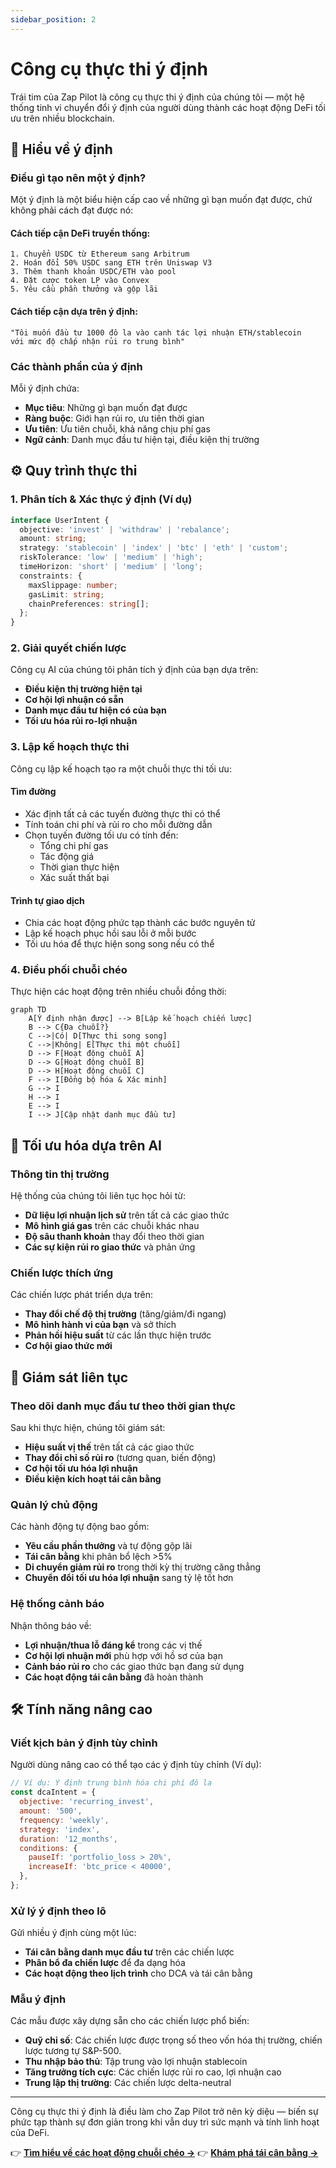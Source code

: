 ```yaml
---
sidebar_position: 2
---
```


# Công cụ thực thi ý định

Trái tim của Zap Pilot là công cụ thực thi ý định của chúng tôi — một hệ thống tinh vi chuyển đổi ý
định của người dùng thành các hoạt động DeFi tối ưu trên nhiều blockchain.

## 🎯 Hiểu về ý định

### Điều gì tạo nên một ý định?

Một ý định là một biểu hiện cấp cao về những gì bạn muốn đạt được, chứ không phải cách đạt được nó:

#### **Cách tiếp cận DeFi truyền thống:**

```
1. Chuyển USDC từ Ethereum sang Arbitrum
2. Hoán đổi 50% USDC sang ETH trên Uniswap V3
3. Thêm thanh khoản USDC/ETH vào pool
4. Đặt cược token LP vào Convex
5. Yêu cầu phần thưởng và gộp lãi
```

#### **Cách tiếp cận dựa trên ý định:**

```
"Tôi muốn đầu tư 1000 đô la vào canh tác lợi nhuận ETH/stablecoin
với mức độ chấp nhận rủi ro trung bình"
```

### Các thành phần của ý định

Mỗi ý định chứa:

- **Mục tiêu**: Những gì bạn muốn đạt được
- **Ràng buộc**: Giới hạn rủi ro, ưu tiên thời gian
- **Ưu tiên**: Ưu tiên chuỗi, khả năng chịu phí gas
- **Ngữ cảnh**: Danh mục đầu tư hiện tại, điều kiện thị trường

## ⚙️ Quy trình thực thi

### 1. Phân tích & Xác thực ý định (Ví dụ)

```typescript
interface UserIntent {
  objective: 'invest' | 'withdraw' | 'rebalance';
  amount: string;
  strategy: 'stablecoin' | 'index' | 'btc' | 'eth' | 'custom';
  riskTolerance: 'low' | 'medium' | 'high';
  timeHorizon: 'short' | 'medium' | 'long';
  constraints: {
    maxSlippage: number;
    gasLimit: string;
    chainPreferences: string[];
  };
}
```

### 2. Giải quyết chiến lược

Công cụ AI của chúng tôi phân tích ý định của bạn dựa trên:

- **Điều kiện thị trường hiện tại**
- **Cơ hội lợi nhuận có sẵn**
- **Danh mục đầu tư hiện có của bạn**
- **Tối ưu hóa rủi ro-lợi nhuận**

### 3. Lập kế hoạch thực thi

Công cụ lập kế hoạch tạo ra một chuỗi thực thi tối ưu:

#### **Tìm đường**

- Xác định tất cả các tuyến đường thực thi có thể
- Tính toán chi phí và rủi ro cho mỗi đường dẫn
- Chọn tuyến đường tối ưu có tính đến:
  - Tổng chi phí gas
  - Tác động giá
  - Thời gian thực hiện
  - Xác suất thất bại

#### **Trình tự giao dịch**

- Chia các hoạt động phức tạp thành các bước nguyên tử
- Lập kế hoạch phục hồi sau lỗi ở mỗi bước
- Tối ưu hóa để thực hiện song song nếu có thể

### 4. Điều phối chuỗi chéo

Thực hiện các hoạt động trên nhiều chuỗi đồng thời:

```mermaid
graph TD
    A[Ý định nhận được] --> B[Lập kế hoạch chiến lược]
    B --> C{Đa chuỗi?}
    C -->|Có| D[Thực thi song song]
    C -->|Không| E[Thực thi một chuỗi]
    D --> F[Hoạt động chuỗi A]
    D --> G[Hoạt động chuỗi B]
    D --> H[Hoạt động chuỗi C]
    F --> I[Đồng bộ hóa & Xác minh]
    G --> I
    H --> I
    E --> I
    I --> J[Cập nhật danh mục đầu tư]
```

## 🧠 Tối ưu hóa dựa trên AI

### Thông tin thị trường

Hệ thống của chúng tôi liên tục học hỏi từ:

- **Dữ liệu lợi nhuận lịch sử** trên tất cả các giao thức
- **Mô hình giá gas** trên các chuỗi khác nhau
- **Độ sâu thanh khoản** thay đổi theo thời gian
- **Các sự kiện rủi ro giao thức** và phản ứng

### Chiến lược thích ứng

Các chiến lược phát triển dựa trên:

- **Thay đổi chế độ thị trường** (tăng/giảm/đi ngang)
- **Mô hình hành vi của bạn** và sở thích
- **Phản hồi hiệu suất** từ các lần thực hiện trước
- **Cơ hội giao thức mới**

## 🔄 Giám sát liên tục

### Theo dõi danh mục đầu tư theo thời gian thực

Sau khi thực hiện, chúng tôi giám sát:

- **Hiệu suất vị thế** trên tất cả các giao thức
- **Thay đổi chỉ số rủi ro** (tương quan, biến động)
- **Cơ hội tối ưu hóa lợi nhuận**
- **Điều kiện kích hoạt tái cân bằng**

### Quản lý chủ động

Các hành động tự động bao gồm:

- **Yêu cầu phần thưởng** và tự động gộp lãi
- **Tái cân bằng** khi phân bổ lệch >5%
- **Di chuyển giảm rủi ro** trong thời kỳ thị trường căng thẳng
- **Chuyển đổi tối ưu hóa lợi nhuận** sang tỷ lệ tốt hơn

### Hệ thống cảnh báo

Nhận thông báo về:

- **Lợi nhuận/thua lỗ đáng kể** trong các vị thế
- **Cơ hội lợi nhuận mới** phù hợp với hồ sơ của bạn
- **Cảnh báo rủi ro** cho các giao thức bạn đang sử dụng
- **Các hoạt động tái cân bằng** đã hoàn thành

## 🛠️ Tính năng nâng cao

### Viết kịch bản ý định tùy chỉnh

Người dùng nâng cao có thể tạo các ý định tùy chỉnh (Ví dụ):

```javascript
// Ví dụ: Ý định trung bình hóa chi phí đô la
const dcaIntent = {
  objective: 'recurring_invest',
  amount: '500',
  frequency: 'weekly',
  strategy: 'index',
  duration: '12_months',
  conditions: {
    pauseIf: 'portfolio_loss > 20%',
    increaseIf: 'btc_price < 40000',
  },
};
```

### Xử lý ý định theo lô

Gửi nhiều ý định cùng một lúc:

- **Tái cân bằng danh mục đầu tư** trên các chiến lược
- **Phân bổ đa chiến lược** để đa dạng hóa
- **Các hoạt động theo lịch trình** cho DCA và tái cân bằng

### Mẫu ý định

Các mẫu được xây dựng sẵn cho các chiến lược phổ biến:

- **Quỹ chỉ số**: Các chiến lược được trọng số theo vốn hóa thị trường, chiến lược tương tự S&P-500.
- **Thu nhập bảo thủ**: Tập trung vào lợi nhuận stablecoin
- **Tăng trưởng tích cực**: Các chiến lược rủi ro cao, lợi nhuận cao
- **Trung lập thị trường**: Các chiến lược delta-neutral

---

Công cụ thực thi ý định là điều làm cho Zap Pilot trở nên kỳ diệu — biến sự phức tạp thành sự đơn
giản trong khi vẫn duy trì sức mạnh và tính linh hoạt của DeFi.

👉 **[Tìm hiểu về các hoạt động chuỗi chéo →](./cross-chain-operations)** 👉
**[Khám phá tái cân bằng →](./rebalancing)**
